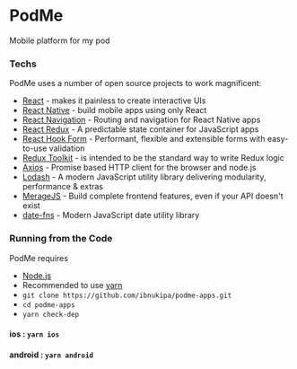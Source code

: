 # PodMe
Mobile platform for my pod

### Techs
PodMe uses a number of open source projects to work magnificent:
* [React](https://reactjs.org) - makes it painless to create interactive UIs
* [React Native](https://facebook.github.io/react-native/) -  build mobile apps using only React
* [React Navigation](https://reactnavigation.org) - Routing and navigation for React Native apps
* [React Redux](https://redux.js.org) - A predictable state container for JavaScript apps
* [React Hook Form](https://react-hook-form.com) - Performant, flexible and extensible forms with easy-to-use validation
* [Redux Toolkit](https://redux-toolkit.js.org) - is intended to be the standard way to write Redux logic
* [Axios](https://github.com/axios/axios) - Promise based HTTP client for the browser and node.js
* [Lodash](https://lodash.com) - A modern JavaScript utility library delivering modularity, performance & extras
* [MerageJS](https://miragejs.com) - Build complete frontend features, even if your API doesn't exist
* [date-fns](https://date-fns.org) - Modern JavaScript date utility library

### Running from the Code
PodMe requires
- [Node.js](https://nodejs.org/)
- Recommended to use [yarn](https://yarnpkg.com)
- `git clone https://github.com/ibnukipa/podme-apps.git`
- `cd podme-apps`
- `yarn check-dep`

#### ios : `yarn ios`
#### android : `yarn android`
